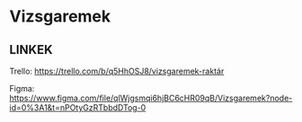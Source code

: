 # Vizsgaremek

## LINKEK

Trello: https://trello.com/b/q5HhOSJ8/vizsgaremek-raktár

Figma: https://www.figma.com/file/qlWjgsmqi6hjBC6cHR09qB/Vizsgaremek?node-id=0%3A1&t=nPOtyGzRTbbdDTog-0
